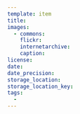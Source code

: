 ```yaml
---
template: item
title: 
images:
  - commons: 
    flickr: 
    internetarchive: 
    caption: 
license: 
date: 
date_precision: 
storage_location: 
storage_location_key: 
tags:
  - 
---
```

